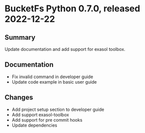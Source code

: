 # BucketFs Python 0.7.0, released 2022-12-22

## Summary

Update documentation and add support for exasol toolbox.

## Documentation

- Fix invalid command in developer guide
- Update code example in basic user guide

## Changes

- Add project setup section to developer guide
- Add support exasol-toolbox
- Add support for pre commit hooks
- Update dependencies
